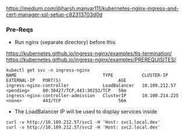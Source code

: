 https://medium.com/@harsh.manvar111/kubernetes-nginx-ingress-and-cert-manager-ssl-setup-c82313703d0d

### Pre-Reqs

- Run nginx (separate directory) before this


https://kubernetes.github.io/ingress-nginx/examples/tls-termination/
https://kubernetes.github.io/ingress-nginx/examples/PREREQUISITES/



```
kubectl get svc -n ingress-nginx
NAME                                 TYPE           CLUSTER-IP       EXTERNAL-IP   PORT(S)                      AGE
ingress-nginx-controller             LoadBalancer   10.109.212.57    <pending>     80:30427/TCP,443:30253/TCP   56m
ingress-nginx-controller-admission   ClusterIP      10.100.214.225   <none>        443/TCP                      56m
```
- The LoadBalancer IP will be used to display services inside

```
curl -v http://10.109.212.57/svc1 -H 'Host: svc1.local.dev'
curl -v http://10.109.212.57/svc2 -H 'Host: svc2.local.dev'
```
